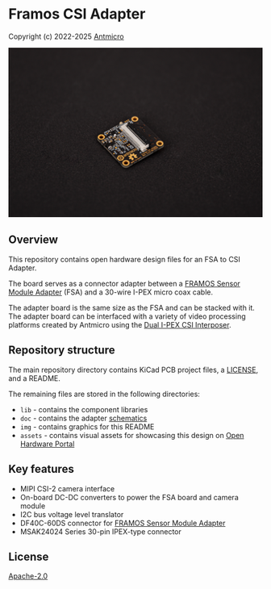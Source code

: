 # Framos CSI Adapter

Copyright (c) 2022-2025 [Antmicro](https://www.antmicro.com>)

![FSA to CSI Adapter](img/framos-csi-adapter.png)

## Overview

This repository contains open hardware design files for an FSA to CSI Adapter.

The board serves as a connector adapter between a [FRAMOS Sensor Module Adapter](https://www.framos.com/en/products/framos-sensor-module-adapter-fsa-22408) (FSA) and a 30-wire I-PEX micro coax cable.

The adapter board is the same size as the FSA and can be stacked with it.
The adapter board can be interfaced with a variety of video processing platforms created by Antmicro using the [Dual I-PEX CSI Interposer](https://github.com/antmicro/dual-ipex-csi-interposer).

## Repository structure

The main repository directory contains KiCad PCB project files, a [LICENSE](LICENSE), and a README.

The remaining files are stored in the following directories:

* `lib` - contains the component libraries
* `doc` - contains the adapter [schematics](doc/framos-csi-adapter.pdf)
* `img` - contains graphics for this README
* `assets` - contains visual assets for showcasing this design on [Open Hardware Portal](https://openhardware.antmicro.com)

## Key features

* MIPI CSI-2 camera interface
* On-board DC-DC converters to power the FSA board and camera module
* I2C bus voltage level translator
* DF40C-60DS connector for [FRAMOS Sensor Module Adapter](https://www.framos.com/en/products/framos-sensor-module-adapter-fsa-22408)
* MSAK24024 Series 30-pin IPEX-type connector

## License

[Apache-2.0](LICENSE)
